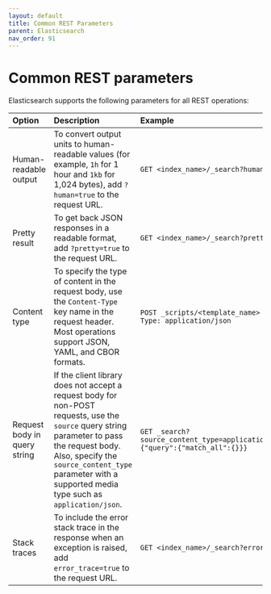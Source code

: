 ```yaml
---
layout: default
title: Common REST Parameters
parent: Elasticsearch
nav_order: 91
---
```


# Common REST parameters

Elasticsearch supports the following parameters for all REST operations:

Option | Description | Example
:--- | :--- | :---
Human-readable output | To convert output units to human-readable values (for example, `1h` for 1 hour and `1kb` for 1,024 bytes), add `?human=true` to the request URL. | `GET <index_name>/_search?human=true`
Pretty result | To get back JSON responses in a readable format, add `?pretty=true` to the request URL. | `GET <index_name>/_search?pretty=true`
Content type | To specify the type of content in the request body, use the `Content-Type` key name in the request header. Most operations support JSON, YAML, and CBOR formats. | `POST _scripts/<template_name> -H 'Content-Type: application/json`
Request body in query string | If the client library does not accept a request body for non-POST requests, use the `source` query string parameter to pass the request body. Also, specify the `source_content_type` parameter with a supported media type such as `application/json`. | `GET _search?source_content_type=application/json&source={"query":{"match_all":{}}}`
Stack traces | To include the error stack trace in the response when an exception is raised, add `error_trace=true` to the request URL. | `GET <index_name>/_search?error_trace=true`
